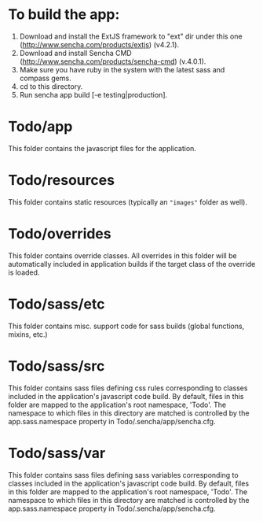 # To build the app:
1. Download and install the ExtJS framework to "ext" dir under this one (http://www.sencha.com/products/extjs) (v4.2.1).
1. Download and install Sencha CMD (http://www.sencha.com/products/sencha-cmd) (v.4.0.1).
1. Make sure you have ruby in the system with the latest sass and compass gems.
1. cd to this directory.
1. Run sencha app build [-e testing|production].

# Todo/app

This folder contains the javascript files for the application.

# Todo/resources

This folder contains static resources (typically an `"images"` folder as well).

# Todo/overrides

This folder contains override classes. All overrides in this folder will be
automatically included in application builds if the target class of the override
is loaded.

# Todo/sass/etc

This folder contains misc. support code for sass builds (global functions,
mixins, etc.)

# Todo/sass/src

This folder contains sass files defining css rules corresponding to classes
included in the application's javascript code build.  By default, files in this
folder are mapped to the application's root namespace, 'Todo'. The
namespace to which files in this directory are matched is controlled by the
app.sass.namespace property in Todo/.sencha/app/sencha.cfg.

# Todo/sass/var

This folder contains sass files defining sass variables corresponding to classes
included in the application's javascript code build.  By default, files in this
folder are mapped to the application's root namespace, 'Todo'. The
namespace to which files in this directory are matched is controlled by the
app.sass.namespace property in Todo/.sencha/app/sencha.cfg.